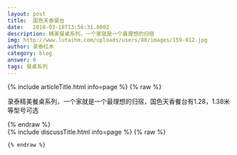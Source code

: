 ```yaml
---
layout: post
title:  国色天香餐台
date:   2018-03-18T13:56:31.000Z
description: 精美餐桌系列，一个家就是一个最理想的归宿
img: http://www.lutaihm.com/uploads/users/88/images/159-012.jpg
author: 录泰红木
category: blog
answer: 0
tags: 餐桌系列
---
```

<div class="article-root">
  <div class="article">
    {% include articleTitle.html info=page %}
    {% raw %}
    <div class="article-content"><p>录泰精美餐桌系列，一个家就是一个最理想的归宿，国色天香餐台有1.28，1.38米等型号可选</p></div>
    {% endraw %}
  </div>

  <div class="discuss-wrapper">
    {% include discussTitle.html info=page %}
    {% raw %}
    
    {% endraw %}
  </div>
<div>
